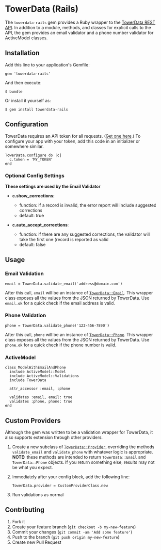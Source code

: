 # TowerData (Rails)

The `towerdata-rails` gem provides a Ruby wrapper to the [TowerData REST API](http://www.towerdata.com/api). In addition to a module, methods, and classes for explicit calls to the API, the gem provides an email validator and a phone number validator for ActiveModel classes.

## Installation

Add this line to your application's Gemfile:

    gem 'towerdata-rails'

And then execute:

    $ bundle

Or install it yourself as:

    $ gem install towerdata-rails

## Configuration

TowerData requires an API token for all requests. ([Get one here](http://info.towerdata.com/real-time-free-trial).) To configure your app with your token, add this code in an initializer or somewhere similar.

    TowerData.configure do |c|
      c.token = 'MY_TOKEN'
    end

### Optional Config Settings

**These settings are used by the Email Validator**
* **c.show_corrections**:
  * function: if a record is invalid, the error report will include suggested corrections
  * default: true

* **c.auto_accept_corrections**:
  * function: if there are any suggested corrections, the validator will take the first one (record is reported as valid
  * default: false

## Usage

### Email Validation

    email = TowerData.validate_email('address@domain.com')

After this call, `email` will be an instance of [`TowerData::Email`](https://github.com/eLocal/towerdata-rails/blob/master/lib/tower_data.rb#L80-L101). This wrapper class exposes all the values from the JSON returned by TowerData. Use `email.ok` for a quick check if the email address is valid.

### Phone Validation

    phone = TowerData.validate_phone('123-456-7890')

After this call, `phone` will be an instance of [`TowerData::Phone`](https://github.com/eLocal/towerdata-rails/blob/master/lib/tower_data.rb#L104-L134). This wrapper class exposes all the values from the JSON returned by TowerData. Use `phone.ok` for a quick check if the phone number is valid.

### ActiveModel

    class ModelWithEmailAndPhone
      include ActiveModel::Model
      include ActiveModel::Validations
      include TowerData

      attr_accessor :email, :phone

      validates :email, email: true
      validates :phone, phone: true
    end

## Custom Providers

Although the gem was written to be a validation wrapper for TowerData, it also supports extension through other providers.

1. Create a new subclass of [`TowerData::Provider`](https://github.com/eLocal/towerdata-rails/blob/master/lib/tower_data/providers.rb#L8-L16), overriding the methods `validate_email` and `validate_phone` with whatever logic is appropriate. **NOTE:** these methods are intended to return `TowerData::Email` and `TowerData::Phone` objects. If you return something else, results may not be what you expect.
2. Immediately after your config block, add the following line:

    `TowerData.provider = CustomProviderClass.new`

3. Run validations as normal

## Contributing

1. Fork it
2. Create your feature branch (`git checkout -b my-new-feature`)
3. Commit your changes (`git commit -am 'Add some feature'`)
4. Push to the branch (`git push origin my-new-feature`)
5. Create new Pull Request
